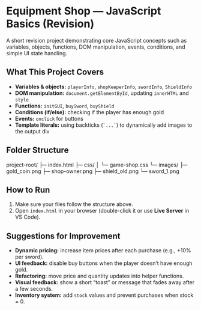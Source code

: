 # Equipment Shop — JavaScript Basics (Revision)

A short revision project demonstrating core JavaScript concepts such as variables, objects, functions, DOM manipulation, events, conditions, and simple UI state handling.

## What This Project Covers
- **Variables & objects:** `playerInfo`, `shopKeeperInfo`, `swordInfo`, `ShieldInfo`
- **DOM manipulation:** `document.getElementById`, updating `innerHTML` and `style`
- **Functions:** `initGUI`, `buySword`, `buyShield`
- **Conditions (if/else):** checking if the player has enough gold
- **Events:** `onclick` for buttons
- **Template literals:** using backticks (`` `...` ``) to dynamically add images to the output div

## Folder Structure
project-root/
├─ index.html
├─ css/
│ └─ game-shop.css
└─ images/
├─ gold_coin.png
├─ shop-owner.png
├─ shield_old.png
└─ sword_1.png


## How to Run
1. Make sure your files follow the structure above.  
2. Open `index.html` in your browser (double-click it or use **Live Server** in VS Code).

## Suggestions for Improvement
- **Dynamic pricing:** increase item prices after each purchase (e.g., +10% per sword).  
- **UI feedback:** disable buy buttons when the player doesn’t have enough gold.  
- **Refactoring:** move price and quantity updates into helper functions.  
- **Visual feedback:** show a short “toast” or message that fades away after a few seconds.  
- **Inventory system:** add `stock` values and prevent purchases when stock = 0.

